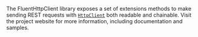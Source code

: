 The FluentHttpClient library exposes a set of extensions methods to make sending 
REST requests 
with [`HttpClient`](https://learn.microsoft.com/en-us/dotnet/api/system.net.http.httpclient?view=net-8.0) both 
readable and chainable. Visit the project website for more information, including documentation and samples.